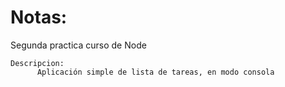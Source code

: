 # Notas:

Segunda practica curso de Node

```
Descripcion:
      Aplicación simple de lista de tareas, en modo consola
```
